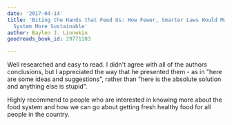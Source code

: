 ```yaml
---
date: '2017-04-14'
title: 'Biting the Hands that Feed Us: How Fewer, Smarter Laws Would Make Our Food
  System More Sustainable'
author: Baylen J. Linnekin
goodreads_book_id: 29771103

---
```

Well researched and easy to read. I didn't agree with all of the authors conclusions, but I appreciated the way that he presented them - as in "here are some ideas and suggestions", rather than "here is the absolute solution and anything else is stupid".

Highly recommend to people who are interested in knowing more about the food system and how we can go about getting fresh healthy food for all people in the country.
